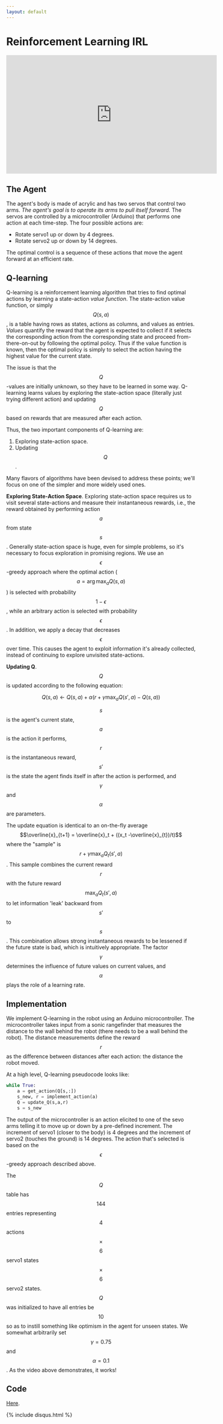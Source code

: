 ```yaml
---
layout: default
---
```


# Reinforcement Learning IRL

<center><iframe width="560" height="315" src="https://www.youtube.com/embed/f2nIKFMyfSg?rel=0" frameborder="0" allowfullscreen></iframe></center>

## The Agent
The agent's body is made of acrylic and has two servos that control two arms.  _The agent's goal is to operate its arms to pull itself forward._ The servos are controlled by a microcontroller (Arduino) that performs one action at each time-step.  The four possible actions are:

- Rotate servo1 up or down by 4 degrees.
- Rotate servo2 up or down by 14 degrees.

The optimal control is a sequence of these actions that move the agent forward at an efficient rate.

## Q-learning
Q-learning is a reinforcement learning algorithm that tries to find optimal actions by learning a state-action _value function_.  The state-action value function, or simply $$Q(s,a)$$, is a table having rows as states, actions as columns, and values as entries.  _Values_ quantify the reward that the agent is expected to collect if it selects the corresponding action from the corresponding state and proceed from-there-on-out by following the optimal policy.  Thus if the value function is known, then the optimal policy is simply to select the action having the highest value for the current state.

The issue is that the $$Q$$-values are initially unknown, so they have to be learned in some way.  Q-learning learns values by exploring the state-action space (literally just trying different action) and updating $$Q$$ based on rewards that are measured after each action.

Thus, the two important components of Q-learning are:

1. Exploring state-action space.
2. Updating $$Q$$.

Many flavors of algorithms have been devised to address these points; we'll focus on one of the simpler and more widely used ones.

__Exploring State-Action Space__.  Exploring state-action space requires us to visit several state-actions and measure their instantaneous rewards, i.e., the reward obtained by performing action $$a$$ from state $$s$$.  Generally state-action space is huge, even for simple problems, so it's necessary to focus exploration in promising regions.  We use an  $$\epsilon$$-greedy approach where the optimal action ($$a = \arg \max_{a}Q(s,a)$$) is selected with probability $$1-\epsilon$$, while an arbitrary action is selected with probability $$\epsilon$$. In addition, we apply a decay that decreases $$\epsilon$$ over time.  This causes the agent to exploit information it's already collected, instead of continuing to explore unvisited state-actions.

__Updating Q__.
$$Q$$ is updated according to the following equation:

$$Q(s,a) \leftarrow Q(s,a) + \alpha (r + \gamma \max_{a}Q(s',a) - Q(s,a))$$

$$s$$ is the agent's current state, $$a$$ is the action it performs, $$r$$ is the instantaneous reward, $$s'$$ is the state the agent finds itself in after the action is performed, and $$\gamma$$ and $$\alpha$$ are parameters.

The update equation is identical to an on-the-fly average $$\overline{x}_{t+1} = \overline{x}_t + ((x_t -\overline{x}_{t})/t)$$ where the "sample" is $$r + \gamma \max_{a}Q_{t}(s',a)$$.  This sample combines the current reward $$r$$ with the future reward $$\max_{a}Q_{t}(s',a)$$ to let information 'leak' backward from $$s'$$ to $$s$$.  This combination allows strong instantaneous rewards to be lessened if the future state is bad, which is intuitively appropriate.  The factor $$\gamma$$ determines the influence of future values on current values, and $$\alpha$$ plays the role of a learning rate.

## Implementation
We implement Q-learning in the robot using an Arduino microcontroller.  The microcontroller takes input from a sonic rangefinder that measures the distance to the wall behind the robot (there needs to be a wall behind the robot).  The distance measurements define the reward $$r$$ as the difference between distances after each action: the distance the robot moved.

At a high level, Q-learning pseudocode looks like:
```python
while True:
    a = get_action(Q[s,:])
    s_new, r = implement_action(a)
    Q = update_Q(s,a,r)
    s = s_new
```

The output of the microcontroller is an action elicited to one of the sevo arms telling it to move up or down by a pre-defined increment.  The increment of servo1 (closer to the body) is 4 degrees and the increment of servo2 (touches the ground) is 14 degrees.  The action that's selected is based on the $$\epsilon$$-greedy approach described above.

The $$Q$$ table has $$144$$ entries representing $$4$$ actions $$\times$$ $$6$$ servo1 states $$\times$$ $$6$$ servo2 states.  $$Q$$ was initialized to have all entries be $$10$$ so as to instill something like optimism in the agent for unseen states.  We somewhat arbitrarily set $$\gamma=0.75$$ and $$\alpha=0.1$$.  As the video above demonstrates, it works!

## Code
[Here](arduino-qlearning.txt).


{% include disqus.html %}
